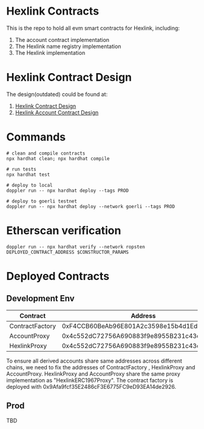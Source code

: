 # Hexlink Contracts

This is the repo to hold all evm smart contracts for Hexlink, including:

1. The account contract implementation
2. The Hexlink name registry implementation
3. The Hexlink implementation

# Hexlink Contract Design

The design(outdated) could be found at:

1. [Hexlink Contract Design](https://docs.google.com/document/d/1rggtUx_oS0rD3e9hYCvAL0IslBUc7OaOQC9ily24X1A/edit?usp=sharing)
2. [Hexlink Account Contract Design](https://docs.google.com/document/d/1r2hulO2eJJokoH_gO9cdKQTyegUnTUCtSN-_M3E9hnw/edit?usp=sharing)

# Commands

```shell
# clean and compile contracts
npx hardhat clean; npx hardhat compile

# run tests
npx hardhat test

# deploy to local
doppler run -- npx hardhat deploy --tags PROD

# deploy to goerli testnet
doppler run -- npx hardhat deploy --network goerli --tags PROD
```

# Etherscan verification

```shell
doppler run -- npx hardhat verify --network ropsten DEPLOYED_CONTRACT_ADDRESS $CONSTRUCTOR_PARAMS
```

# Deployed Contracts

## Development Env

| Contract | Address |
| ----------- | ----------- |
| ContractFactory | 0xF4CCB60BeAb96E801A2c3598e15b4d1Ed72ECa53 |
| AccountProxy | 0x4c552dC72756A690883f9e8955B231c43c4E598e |
| HexlinkProxy | 0x4c552dC72756A690883f9e8955B231c43c4E598e |

To ensure all derived accounts share same addresses across different chains, we need to fix the addresses of ContractFactory , HexlinkProxy and AccountProxy. HexlinkProxy and AccountProxy share the same proxy implementation as "HexlinkERC1967Proxy". The contract factory is deployed with 0x9Afa9fcf35E2486cF3E6775FC9eD93EA14de2926.

## Prod

TBD
